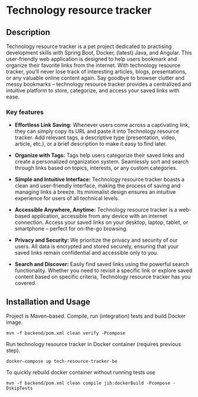 # Technology resource tracker

## Description

Technology resource tracker is a pet project dedicated to practising development skills with Spring Boot, Docker, (latest) Java, and Angular.
This user-friendly web application is designed to help users bookmark and organize their favorite links from the internet. 
With technology resource tracker, you'll never lose track of interesting articles, blogs, presentations, or any valuable online 
content again. Say goodbye to browser clutter and messy bookmarks – technology resource tracker provides a centralized and 
intuitive platform to store, categorize, and access your saved links with ease.


### Key features

* **Effortless Link Saving:** Whenever users come across a captivating link, they can simply copy its URL and paste it into Technology resource tracker. Add relevant tags, a descriptive type (presentation, video, article, etc.), or a brief description to make it easy to find later.

* **Organize with Tags:** Tags help users categorize their saved links and create a personalized organization system. Seamlessly sort and search through links based on topics, interests, or any custom categories.

* **Simple and Intuitive Interface:** Technology resource tracker boasts a clean and user-friendly interface, making the process of saving and managing links a breeze. Its minimalist design ensures an intuitive experience for users of all technical levels.

* **Accessible Anywhere, Anytime:** Technology resource tracker is a web-based application, accessible from any device with an internet connection. Access your saved links on your desktop, laptop, tablet, or smartphone – perfect for on-the-go browsing.

* **Privacy and Security:** We prioritize the privacy and security of our users. All data is encrypted and stored securely, ensuring that your saved links remain confidential and accessible only to you.

* **Search and Discover:** Easily find saved links using the powerful search functionality. Whether you need to revisit a specific link or explore saved content based on specific criteria, Technology resource tracker has you covered.

## Installation and Usage

Project is Maven-based. Compile, run (integration) tests and build Docker image.
```
mvn -f backend/pom.xml clean verify -Pcompose
```
Run technology resource tracker in Docker container (requires previous step). 
```
docker-compose up tech-resource-tracker-be
```
To quickly rebuild docker container without running tests use
```
mvn -f backend/pom.xml clean compile jib:dockerBuild -Pcompose -DskipTests
```
